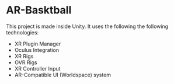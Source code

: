 # AR-Basktball

This project is made inside Unity. It uses the following the following technologies:
- XR Plugin Manager
- Oculus Integration
- XR Rigs
- OVR Rigs
- XR Controller Input
- AR-Compatible UI (Worldspace) system
